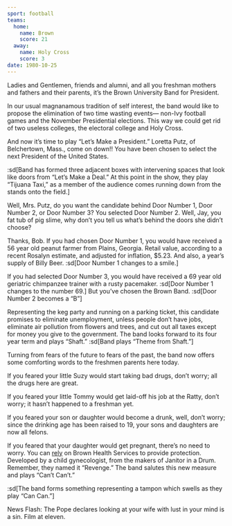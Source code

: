 ```yaml
---
sport: football
teams:
  home:
    name: Brown
    score: 21
  away:
    name: Holy Cross
    score: 3
date: 1980-10-25
---
```


Ladies and Gentlemen, friends and alumni, and all you freshman mothers and fathers and their parents, it’s the Brown University Band for President.

In our usual magnanamous tradition of self interest, the band would like to propose the elimination of two time wasting events— non-Ivy football games and the November Presidential elections. This way we could get rid of two useless colleges, the electoral college and Holy Cross.

And now it’s time to play “Let’s Make a President.” Loretta Putz, of Belchertown, Mass., come on down!! You have been chosen to select the next President of the United States.

:sd[Band has formed three adjacent boxes with intervening spaces that look like doors from “Let’s Make a Deal.” At this point in the show, they play “Tijuana Taxi,” as a member of the audience comes running down from the stands onto the field.]

Well, Mrs. Putz, do you want the candidate behind Door Number 1, Door Number 2, or Door Number 3? You selected Door Number 2. Well, Jay, you fat tub of pig slime, why don’t you tell us what’s behind the doors she didn’t choose?

Thanks, Bob. If you had chosen Door Number 1, you would have received a 56 year old peanut farmer from Plains, Georgia. Retail value, according to a recent Rosalyn estimate, and adjusted for inflation, $5.23. And also, a year’s supply of Billy Beer. :sd[Door Number 1 changes to a smile.]

If you had selected Door Number 3, you would have received a 69 year old geriatric chimpanzee trainer with a rusty pacemaker. :sd[Door Number 1 changes to the number 69.] But you’ve chosen the Brown Band. :sd[Door Number 2 becomes a “B”]

Representing the keg party and running on a parking ticket, this candidate promises to eliminate unemployment, unless people don’t have jobs, eliminate air pollution from flowers and trees, and cut out all taxes except for money you give to the government. The band looks forward to its four year term and plays “Shaft.” :sd[Band plays “Theme from Shaft.”]

Turning from fears of the future to fears of the past, the band now offers some comforting words to the freshmen parents here today.

If you feared your little Suzy would start taking bad drugs, don’t worry; all the drugs here are great.

If you feared your little Tommy would get laid-off his job at the Ratty, don’t worry; it hasn’t happened to a freshman yet.

If you feared your son or daughter would become a drunk, well, don’t worry; since the drinking age has been raised to 19, your sons and daughters are now all felons.

If you feared that your daughter would get pregnant, there’s no need to worry. You can <u>rely</u> on Brown Health Services to provide protection. Developed by a child gynecologist, from the makers of Janitor in a Drum. Remember, they named it “Revenge.” The band salutes this new measure and plays “Can’t Can’t.”

:sd[The band forms something representing a tampon which swells as they play “Can Can.”]

News Flash: The Pope declares looking at your wife with lust in your mind is a sin. Film at eleven.
